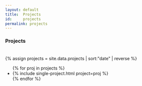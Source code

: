 ```yaml
---
layout: default
title:  Projects
id:     projects
permalink: projects
---
```


<div class="container">
  <section class="row projects-search section-block">
    <div class="col m7">
      <h3>Projects</h3>
    </div>
    <div class="col m5" style="visibility:hidden">
      <input id="projects-search-input" class="search-input" type="text" placeholder="Search Projects">
      <i class="fa fa-search" aria-hidden="true"></i>
    </div>
  </section>

  <section class="row">
    <div class="col m8">
      <div class="projects-search-results">
        {% assign projects = site.data.projects | sort:"date" | reverse %}
        <ul>
          {% for proj in projects %}
          <li class="m12 strategy-project-info">
            {% include single-project.html project=proj %}
          </li>
          {% endfor %}
        </ul>
      </div>
    </div>
    <div class="col m4 projects-search-facets">
    </div>
  </section>
</div>

<div class="row container repos"></div>
 
